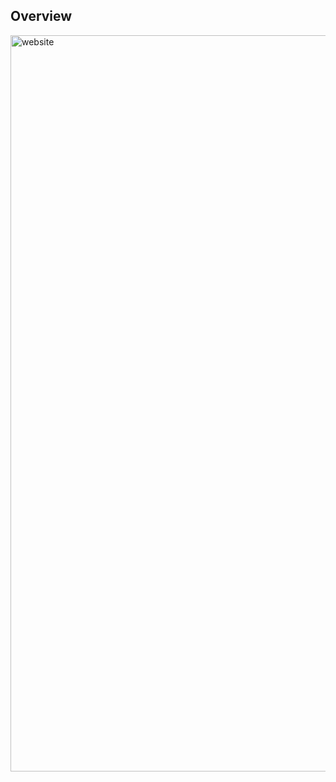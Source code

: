 ## Overview

<img width="1178" alt="website" src="https://https://serving.photos.photobox.com/10336938d80233f6a543e36764c00cc40dd933dda1bf19b5be61fb0334e0d9e6cc310c57.jpg">